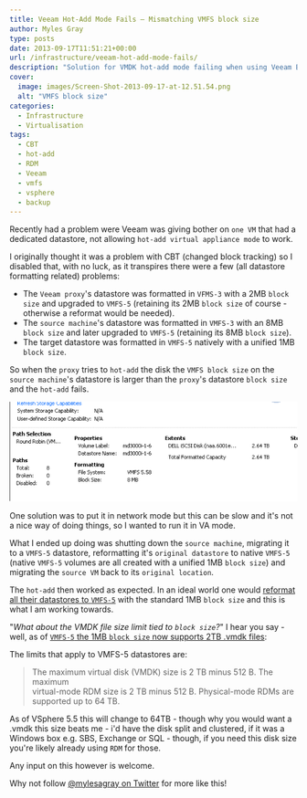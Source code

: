 ```yaml
---
title: Veeam Hot-Add Mode Fails – Mismatching VMFS block size
author: Myles Gray
type: posts
date: 2013-09-17T11:51:21+00:00
url: /infrastructure/veeam-hot-add-mode-fails/
description: "Solution for VMDK hot-add mode failing when using Veeam Backup"
cover:
  image: images/Screen-Shot-2013-09-17-at-12.51.54.png
  alt: "VMFS block size"
categories:
  - Infrastructure
  - Virtualisation
tags:
  - CBT
  - hot-add
  - RDM
  - Veeam
  - vmfs
  - vsphere
  - backup
---
```


Recently had a problem were Veeam was giving bother on `one VM` that had a dedicated datastore, not allowing `hot-add virtual appliance mode` to work.

I originally thought it was a problem with CBT (changed block tracking) so I disabled that, with no luck, as it transpires there were a few (all datastore formatting related) problems:

* The `Veeam proxy`'s datastore was formatted in `VFMS-3` with a 2MB `block size` and upgraded to `VMFS-5` (retaining its 2MB `block size` of course - otherwise a reformat would be needed).
* The `source machine`'s datastore was formatted in `VMFS-3` with an 8MB `block size` and later upgraded to `VMFS-5` (retaining its 8MB `block size`).
* The target datastore was formatted in `VMFS-5` natively with a unified 1MB `block size`.

So when the `proxy` tries to `hot-add` the disk the `VMFS block size` on the `source machine`'s datastore is larger than the `proxy`'s datastore `block size` and the `hot-add` fails.

![VMFS v5][1]

One solution was to put it in network mode but this can be slow and it's not a nice way of doing things, so I wanted to run it in VA mode.

What I ended up doing was shutting down the `source machine`, migrating it to a `VMFS-5` datastore, reformatting it's `original datastore` to native `VMFS-5` (native `VMFS-5` volumes are all created with a unified 1MB `block size`) and migrating the `source VM` back to its `original location`.

The `hot-add` then worked as expected. In an ideal world one would [reformat all their datastores to `VMFS-5`][2] with the standard 1MB `block size` and this is what I am working towards.

"_What about the VMDK file size limit tied to `block size`?_" I hear you say - well, as of [`VMFS-5` the 1MB `block size` now supports 2TB .vmdk files][3]:

The limits that apply to VMFS-5 datastores are:

> The maximum virtual disk (VMDK) size is 2 TB minus 512 B. The maximum  
> virtual-mode RDM size is 2 TB minus 512 B. Physical-mode RDMs are  
> supported up to 64 TB.

As of VSphere 5.5 this will change to 64TB - though why you would want a .vmdk this size beats me - i'd have the disk split and clustered, if it was a Windows box e.g. SBS, Exchange or SQL - though, if you need this disk size you're likely already using `RDM` for those.

Any input on this however is welcome.

Why not follow [@mylesagray on Twitter][4] for more like this!

 [1]: images/Screen-Shot-2013-09-17-at-12.51.54.png
 [2]: http://vinfrastructure.it/en/2011/12/upgrading-vs-fresh-install-vmfs5/
 [3]: http://kb.vmware.com/selfservice/microsites/search.do?language=en_US&cmd=displayKC&externalId=1003565
 [4]: https://twitter.com/mylesagray
